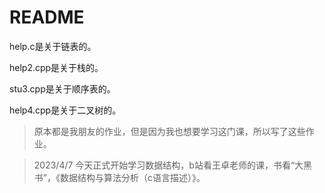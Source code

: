 # README

help.c是关于链表的。

help2.cpp是关于栈的。

stu3.cpp是关于顺序表的。

help4.cpp是关于二叉树的。

>原本都是我朋友的作业，但是因为我也想要学习这门课，所以写了这些作业。

>2023/4/7
今天正式开始学习数据结构，b站看王卓老师的课，书看“大黑书”，《数据结构与算法分析（c语言描述）》。
